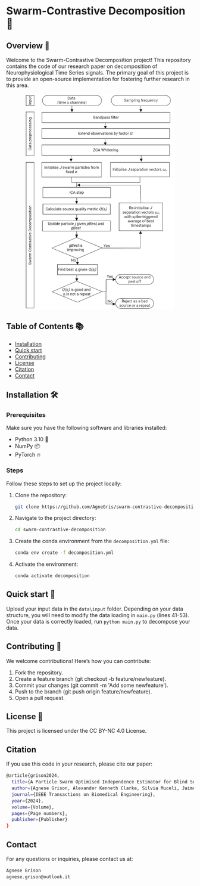 # Swarm-Contrastive Decomposition 🧠

## Overview 📝
Welcome to the Swarm-Contrastive Decomposition project! This repository contains the code of our research paper on decomposition of Neurophysiological Time Series signals. The primary goal of this project is to provide an open-source implementation for fostering further research in this area.
<div align="center">
    <img src="images/pipeline.png" alt="Pipeline" width="400"/>
</div>

## Table of Contents 📚
- [Installation](#installation)
- [Quick start](#quickstart)
- [Contributing](#contributing)
- [License](#license)
- [Citation](#citation)
- [Contact](#contact)

## Installation 🛠️

### Prerequisites
Make sure you have the following software and libraries installed:
- Python 3.10 🐍
- NumPy 📦
- PyTorch 🔥

### Steps
Follow these steps to set up the project locally:

1. Clone the repository:
    ```sh
    git clone https://github.com/AgneGris/swarm-contrastive-decomposition
    ```
2. Navigate to the project directory:
    ```sh
    cd swarm-contrastive-decomposition
    ```
3. Create the conda environment from the `decomposition.yml` file:
    ```sh
    conda env create -f decomposition.yml
    ```
4. Activate the environment:
    ```sh
    conda activate decomposition
    ```

## Quick start 🚀
Upload your input data in the ``` data\input ``` folder. 
Depending on your data structure, you will need to modify the data loading in ``` main.py ``` (lines 41-53). Once your data is correctly loaded, 
run ``` python main.py ``` to decompose your data. 

## Contributing 🤝
We welcome contributions! Here’s how you can contribute:

1. Fork the repository.
2. Create a feature branch (git checkout -b feature/newfeature).
3. Commit your changes (git commit -m 'Add some newfeature').
4. Push to the branch (git push origin feature/newfeature).
5. Open a pull request.

## License 📜
This project is licensed under the CC BY-NC 4.0 License.

## Citation

If you use this code in your research, please cite our paper:

```sh
@article{grison2024,
  title={A Particle Swarm Optimised Independence Estimator for Blind Source Separation of Neurophysiological Time Series},
  author={Agnese Grison, Alexander Kenneth Clarke, Silvia Muceli, Jaime Ibanez, Aritra Kundu, Dario Farina},
  journal={IEEE Transactions on Biomedical Engineering},
  year={2024},
  volume={Volume},
  pages={Page numbers},
  publisher={Publisher}
}

```

## Contact

For any questions or inquiries, please contact us at:
```sh
Agnese Grison
agnese.grison@outlook.it
```